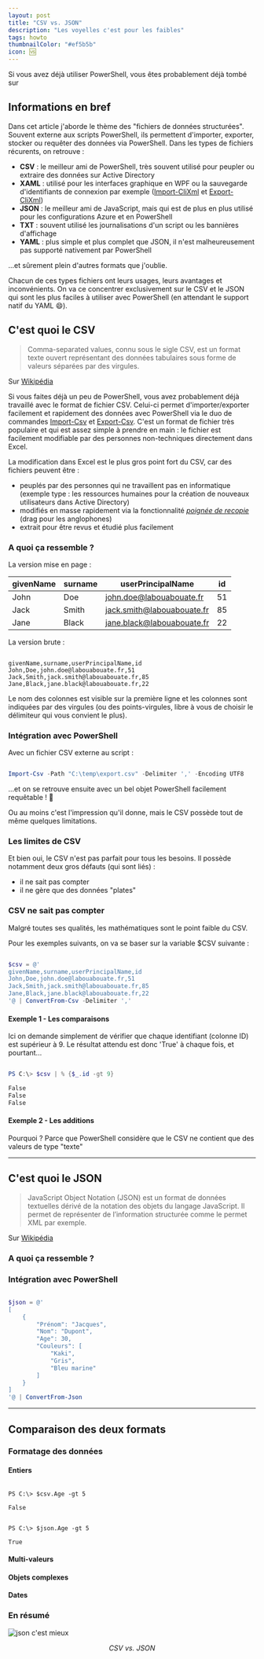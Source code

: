 ```yaml
---
layout: post
title: "CSV vs. JSON"
description: "Les voyelles c'est pour les faibles"
tags: howto
thumbnailColor: "#ef5b5b"
icon: 🆚
---
```


Si vous avez déjà utiliser PowerShell, vous êtes probablement déjà tombé sur

## Informations en bref

Dans cet article j'aborde le thème des "fichiers de données structurées". Souvent externe aux scripts PowerShell, ils permettent d'importer, exporter, stocker ou requêter des données via PowerShell. Dans les types de fichiers récurents, on retrouve :

- **CSV** : le meilleur ami de PowerShell, très souvent utilisé pour peupler ou extraire des données sur Active Directory
- **XAML** : utilisé pour les interfaces graphique en WPF ou la sauvegarde d'identifiants de connexion par exemple ([Import-CliXml](https://docs.microsoft.com/en-us/powershell/module/microsoft.powershell.utility/import-clixml) et [Export-CliXml](https://docs.microsoft.com/en-us/powershell/module/microsoft.powershell.utility/export-clixml))
- **JSON** : le meilleur ami de JavaScript, mais qui est de plus en plus utilisé pour les configurations Azure et en PowerShell
- **TXT** : souvent utilisé les journalisations d'un script ou les bannières d'affichage
- **YAML** : plus simple et plus complet que JSON, il n'est malheureusement pas supporté nativement par PowerShell

...et sûrement plein d'autres formats que j'oublie.

Chacun de ces types fichiers ont leurs usages, leurs avantages et inconvénients. On va ce concentrer exclusivement sur le CSV et le JSON qui sont les plus faciles à utiliser avec PowerShell (en attendant le support natif du YAML 😄).

## C'est quoi le CSV

> Comma-separated values, connu sous le sigle CSV, est un format texte ouvert représentant des données tabulaires sous forme de valeurs séparées par des virgules.

Sur [Wikipédia](https://fr.wikipedia.org/wiki/Comma-separated_values)

Si vous faites déjà un peu de PowerShell, vous avez probablement déjà travaillé avec le format de fichier CSV. Celui-ci permet d'importer/exporter facilement et rapidement des données avec PowerShell via le duo de commandes [Import-Csv](https://docs.microsoft.com/powershell/module/microsoft.powershell.utility/import-csv) et [Export-Csv](https://docs.microsoft.com/powershell/module/microsoft.powershell.utility/export-csv). C'est un format de fichier très populaire et qui est assez simple à prendre en main : le fichier est facilement modifiable par des personnes non-techniques directement dans Excel.

La modification dans Excel est le plus gros point fort du CSV, car des fichiers peuvent être :

- peuplés par des personnes qui ne travaillent pas en informatique (exemple type : les ressources humaines pour la création de nouveaux utilisateurs dans Active Directory)
- modifiés en masse rapidement via la fonctionnalité *[poignée de recopie](https://support.microsoft.com/fr-fr/office/copier-une-formule-en-faisant-glisser-la-poign%C3%A9e-de-recopie-dans-excel-pour-mac-dd928259-622b-473f-9a33-83aa1a63e218)* (drag pour les anglophones)
- extrait pour être revus et étudié plus facilement

### A quoi ça ressemble ?

La version mise en page :

givenName | surname | userPrincipalName | id
--------- | ------- | ----------------- | --
John | Doe | john.doe@labouabouate.fr | 51
Jack | Smith | jack.smith@labouabouate.fr | 85
Jane | Black | jane.black@labouabouate.fr | 22

La version brute :

```

givenName,surname,userPrincipalName,id
John,Doe,john.doe@labouabouate.fr,51
Jack,Smith,jack.smith@labouabouate.fr,85
Jane,Black,jane.black@labouabouate.fr,22

```

Le nom des colonnes est visible sur la première ligne et les colonnes sont indiquées par des virgules (ou des points-virgules, libre à vous de choisir le délimiteur qui vous convient le plus).

### Intégration avec PowerShell

Avec un fichier CSV externe au script :

```powershell

Import-Csv -Path "C:\temp\export.csv" -Delimiter ',' -Encoding UTF8

```

...et on se retrouve ensuite avec un bel objet PowerShell facilement requêtable ! 🙂 

Ou au moins c'est l'impression qu'il donne, mais le CSV possède tout de même quelques limitations.

### Les limites de CSV

Et bien oui, le CSV n'est pas parfait pour tous les besoins. Il possède notamment deux gros défauts (qui sont liés) :

- il ne sait pas compter
- il ne gère que des données "plates"

### CSV ne sait pas compter

Malgré toutes ses qualités, les mathématiques sont le point faible du CSV.

Pour les exemples suivants, on va se baser sur la variable $CSV suivante :

```powershell

$csv = @'
givenName,surname,userPrincipalName,id
John,Doe,john.doe@labouabouate.fr,51
Jack,Smith,jack.smith@labouabouate.fr,85
Jane,Black,jane.black@labouabouate.fr,22
'@ | ConvertFrom-Csv -Delimiter ','

```

#### Exemple 1 - Les comparaisons

Ici on demande simplement de vérifier que chaque identifiant (colonne ID) est supérieur à 9. Le résultat attendu est donc 'True' à chaque fois, et pourtant...

```powershell

PS C:\> $csv | % {$_.id -gt 9}

False
False
False

```

#### Exemple 2 - Les additions



Pourquoi ? Parce que PowerShell considère que le CSV ne contient que des valeurs de type "texte"



---

## C'est quoi le JSON

> JavaScript Object Notation (JSON) est un format de données textuelles dérivé de la notation des objets du langage JavaScript. Il permet de représenter de l’information structurée comme le permet XML par exemple.

Sur [Wikipédia](https://fr.wikipedia.org/wiki/JavaScript_Object_Notation)

### A quoi ça ressemble ?

### Intégration avec PowerShell

```powershell

$json = @'
[
    {
        "Prénom": "Jacques",
        "Nom": "Dupont",
        "Age": 30,
        "Couleurs": [
            "Kaki",
            "Gris",
            "Bleu marine"
        ]
    }
]
'@ | ConvertFrom-Json

```

---

## Comparaison des deux formats

### Formatage des données

#### Entiers

```

PS C:\> $csv.Age -gt 5

False

```

```

PS C:\> $json.Age -gt 5

True

```

#### Multi-valeurs

#### Objets complexes

#### Dates

### En résumé

![json c'est mieux](https://i.kym-cdn.com/entries/icons/original/000/023/194/cover1.jpg)

<div style="text-align: center">
  <i>CSV vs. JSON</i>
</div>